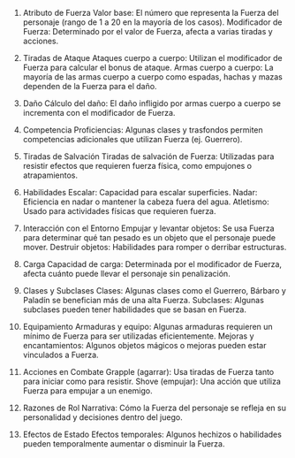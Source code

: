 1. Atributo de Fuerza
   Valor base: El número que representa la Fuerza del personaje (rango de 1 a 20 en la mayoría de los casos).
   Modificador de Fuerza: Determinado por el valor de Fuerza, afecta a varias tiradas y acciones.

2. Tiradas de Ataque
   Ataques cuerpo a cuerpo: Utilizan el modificador de Fuerza para calcular el bonus de ataque.
   Armas cuerpo a cuerpo: La mayoría de las armas cuerpo a cuerpo como espadas, hachas y mazas dependen de la Fuerza para el daño.

3. Daño
   Cálculo del daño: El daño infligido por armas cuerpo a cuerpo se incrementa con el modificador de Fuerza.

4. Competencia
   Proficiencias: Algunas clases y trasfondos permiten competencias adicionales que utilizan Fuerza (ej. Guerrero).

5. Tiradas de Salvación
   Tiradas de salvación de Fuerza: Utilizadas para resistir efectos que requieren fuerza física, como empujones o atrapamientos.

6. Habilidades
   Escalar: Capacidad para escalar superficies.
   Nadar: Eficiencia en nadar o mantener la cabeza fuera del agua.
   Atletismo: Usado para actividades físicas que requieren fuerza.

7. Interacción con el Entorno
   Empujar y levantar objetos: Se usa Fuerza para determinar qué tan pesado es un objeto que el personaje puede mover.
   Destruir objetos: Habilidades para romper o derribar estructuras.

8. Carga
   Capacidad de carga: Determinada por el modificador de Fuerza, afecta cuánto puede llevar el personaje sin penalización.

9. Clases y Subclases
   Clases: Algunas clases como el Guerrero, Bárbaro y Paladín se benefician más de una alta Fuerza.
   Subclases: Algunas subclases pueden tener habilidades que se basan en Fuerza.

10. Equipamiento
    Armaduras y equipo: Algunas armaduras requieren un mínimo de Fuerza para ser utilizadas eficientemente.
    Mejoras y encantamientos: Algunos objetos mágicos o mejoras pueden estar vinculados a Fuerza.

11. Acciones en Combate
    Grapple (agarrar): Usa tiradas de Fuerza tanto para iniciar como para resistir.
    Shove (empujar): Una acción que utiliza Fuerza para empujar a un enemigo.

12. Razones de Rol
    Narrativa: Cómo la Fuerza del personaje se refleja en su personalidad y decisiones dentro del juego.

13. Efectos de Estado
    Efectos temporales: Algunos hechizos o habilidades pueden temporalmente aumentar o disminuir la Fuerza.
